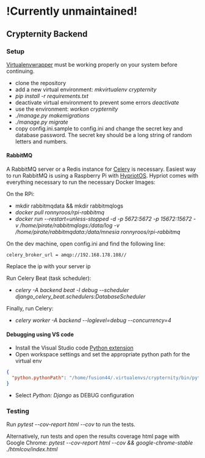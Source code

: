 # !Currently unmaintained!

## Crypternity Backend

### Setup

[Virtualenvwrapper](http://virtualenvwrapper.readthedocs.io/en/latest/install.html) must be working properly on your system before continuing.

* clone the repository
* add a new virtual environment: _mkvirtualenv crypternity_
* _pip install -r requirements.txt_
* deactivate virtual environment to prevent some errors _deactivate_
* use the environment: _workon crypternity_
* _./manage.py makemigrations_
* _./manage.py migrate_
* copy config.ini.sample to config.ini and change the secret key and database password. The secret key should be a long string of random letters and numbers.

#### RabbitMQ

A RabbitMQ server or a Redis instance for [Celery](http://www.celeryproject.org/) is necessary. Easiest way to run RabbitMQ is using a Raspberry Pi with [HypriotOS](https://blog.hypriot.com/downloads/). Hypriot comes with everything necessary to run the necessary Docker Images:

On the RPi:

* mkdir rabbitmqdata && mkdir rabbitmqlogs
* _docker pull ronnyroos/rpi-rabbitmq_
* _docker run --restart=unless-stopped -d -p 5672:5672 -p 15672:15672 -v /home/pirate/rabbitmqlogs:/data/log -v /home/pirate/rabbitmqdata:/data/mnesia ronnyroos/rpi-rabbitmq_

On the dev machine, open config.ini and find the following line:

```config
celery_broker_url = amqp://192.168.178.108//
```

Replace the ip with your server ip

Run Celery Beat (task scheduler):

* _celery -A backend beat -l debug --scheduler django_celery_beat.schedulers:DatabaseScheduler_

Finally, run Celery:

* _celery worker -A backend --loglevel=debug --concurrency=4_

#### Debugging using VS code

* Install the Visual Studio code [Python extension](https://code.visualstudio.com/docs/languages/python)
* Open workspace settings and set the appropriate python path for the virtual env

```json
{
  "python.pythonPath": "/home/fusion44/.virtualenvs/crypternity/bin/python3.6"
}
```

* Select _Python: Django_ as DEBUG configuration

### Testing

Run _pytest --cov-report html --cov_ to run the tests.

Alternatively, run tests and open the results coverage html page with Google Chrome: _pytest --cov-report html --cov && google-chrome-stable ./htmlcov/index.html_

```

```
